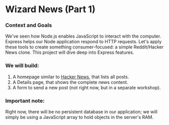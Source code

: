 # Wizard News (Part 1)

### Context and Goals
We've seen how Node.js enables JavaScript to interact with the computer. Express helps our Node application respond to HTTP requests. Let's apply these tools to create something consumer-focused: a simple Reddit/Hacker News clone. This project will dive deep into Express features.

### We will build:
1. A homepage similar to [Hacker News](https://news.ycombinator.com/), that lists all posts.
2. A Details page, that shows the complete news content.
3. A form to send a new post (not right now, but in a separate workshop).

### Important note: 
Right now, there will be no persistent database in our application; we will simply be using a JavaScript array to hold objects in the server's RAM.
